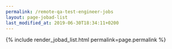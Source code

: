 ```yaml
---
permalink: /remote-qa-test-engineer-jobs
layout: page-jobad-list
last_modified_at: 2019-06-30T18:34:11+0200
---
```

{% include render_jobad_list.html permalink=page.permalink %}

